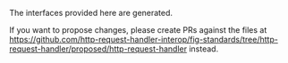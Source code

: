 The interfaces provided here are generated.

If you want to propose changes, please create PRs against the files at https://github.com/http-request-handler-interop/fig-standards/tree/http-request-handler/proposed/http-request-handler instead.
